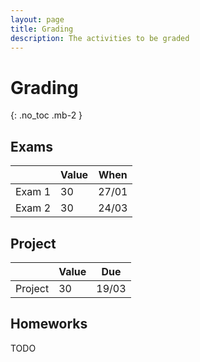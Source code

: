 ```yaml
---
layout: page
title: Grading
description: The activities to be graded
---
```


# Grading

{: .no_toc .mb-2 }

## Exams

|        | Value | When  |
|--------|-------|-------|
| Exam 1 | 30    | 27/01 |
| Exam 2 | 30    | 24/03 |

## Project

|         | Value | Due   |
|---------|-------|-------|
| Project | 30    | 19/03 |

## Homeworks

TODO
